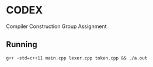 # CODEX
Compiler Construction Group Assignment

## Running
```
g++ -std=c++11 main.cpp lexer.cpp token.cpp && ./a.out
```
